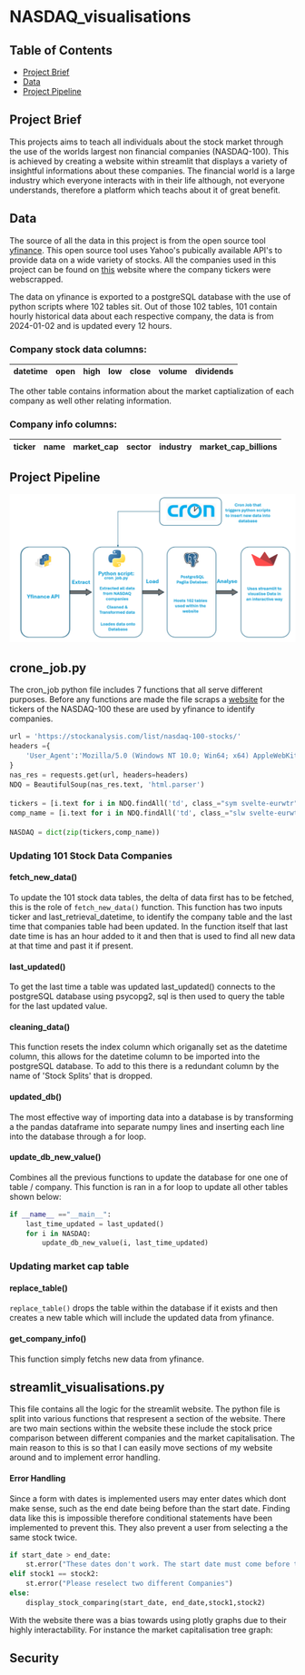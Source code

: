 # NASDAQ_visualisations

## Table of Contents

- [Project Brief](#project-brief)
- [Data](#data)
- [Project Pipeline](#project-pipeline)


## Project Brief

This projects aims to teach all individuals about the stock market through the use of the worlds largest non financial companies (NASDAQ-100). This is achieved by creating a website within streamlit that displays a variety of insightful informations about these companies. The financial world is a large industry which everyone interacts with in their life although, not everyone understands,  therefore a platform which teachs about it of great benefit.


## Data

The source of all the data in this project is from the open source tool [yfinance](https://pypi.org/project/yfinance/). This open source tool uses Yahoo's pubically available API's to provide data on a wide variety of stocks. All the companies used in this project can be found on [this](https://stockanalysis.com/list/nasdaq-100-stocks/) website where the company tickers were webscrapped.

The data on yfinance is exported to a postgreSQL database with the use of python scripts where 102 tables sit. Out of those 102 tables, 101 contain hourly historical data about each respective company, the data is from 2024-01-02 and is updated every 12 hours.

### Company stock data columns:

| datetime | open | high | low | close | volume | dividends |
| -------- | ---- | ---- | --- | ----- | ------ |---------- |

The other table contains information about the market captialization of each company as well other relating information.

### Company info columns:

| ticker | name | market_cap | sector | industry | market_cap_billions |
| ------ | ---- | ---------- | ------ | -------- | --------------------|


## Project Pipeline

![Alt Text](./project_pipeline.png)


## crone_job.py

The cron_job python file includes 7 functions that all serve different purposes. Before any functions are made the file scraps a [website](https://stockanalysis.com/list/nasdaq-100-stocks/) for the tickers of the NASDAQ-100 these are used by yfinance to identify companies. 

``` Python
url = 'https://stockanalysis.com/list/nasdaq-100-stocks/'
headers ={
    'User_Agent':'Mozilla/5.0 (Windows NT 10.0; Win64; x64) AppleWebKit/537.36 (KHTML, like Gecko) Chrome/126.0.0.0 Safari/537.36'
}
nas_res = requests.get(url, headers=headers)
NDQ = BeautifulSoup(nas_res.text, 'html.parser')

tickers = [i.text for i in NDQ.findAll('td', class_="sym svelte-eurwtr")]
comp_name = [i.text for i in NDQ.findAll('td', class_="slw svelte-eurwtr")]

NASDAQ = dict(zip(tickers,comp_name))
```

### Updating 101 Stock Data Companies  

#### fetch_new_data()
To update the 101 stock data tables, the delta of data first has to be fetched, this is the role of `fetch_new_data()` function. This function has two inputs ticker and last_retrieval_datetime, to identify the company table and the last time that companies table had been updated. In the function itself that last date time is has an hour added to it and then that is used to find all new data at that time and past it if present. 

#### last_updated()
To get the last time a table was updated last_updated() connects to the postgreSQL database using psycopg2, sql is then used to query the table for the last updated value.


#### cleaning_data()
This function resets the index column which origanally set as the datetime column, this allows for the datetime column to be imported into the postgreSQL database. To add to this there is a redundant column by the name of 'Stock Splits' that is dropped. 


#### updated_db()
The most effective way of importing data into a database is by transforming a the pandas dataframe into separate numpy lines and inserting each line into the database through a for loop.

#### update_db_new_value() 
Combines all the previous functions to update the database for one one of table / company. This function is ran in a for loop to update all other tables shown below:

```Python
if __name__ =="__main__":
    last_time_updated = last_updated()
    for i in NASDAQ:
        update_db_new_value(i, last_time_updated)
```
### Updating market cap table

#### replace_table()
`replace_table()` drops the table within the database if it exists and then creates a new table which will include the updated data from yfinance.

#### get_company_info()
This function simply fetchs new data from yfinance.


## streamlit_visualisations.py 
This file contains all the logic for the streamlit website. The python file is split into various functions that respresent a section of the website. There are two main sections within the website these include the stock price comparison between different companies and the market capitalisation. The main reason to this is so that I can easily move sections of my website around and to implement error handling. 

#### Error Handling 
Since a form with dates is implemented users may enter dates which dont make sense, such as the end date being before than the start date. Finding data like this is impossible therefore conditional statements have been implemented to prevent this. They also prevent a user from selecting a the same stock twice.
```Python
if start_date > end_date:
    st.error("These dates don't work. The start date must come before the end date.")
elif stock1 == stock2:
    st.error("Please reselect two different Companies")
else:
    display_stock_comparing(start_date, end_date,stock1,stock2)
```





With the website there was a bias towards using plotly graphs due to their highly interactability. For instance the market capitalisation tree graph:


## Security